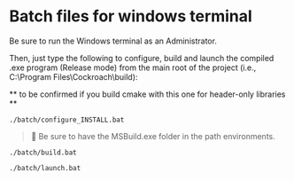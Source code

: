 # Batch files for windows terminal

Be sure to run the Windows terminal as an Administrator.

Then, just type the following to configure, build and launch the compiled .exe program (Release mode) from the main root of the project (i.e., C:\Program Files\Cockroach\build):

** to be confirmed if you build cmake with this one for header-only libraries **

```terminal
./batch/configure_INSTALL.bat
```



> 💬 Be sure to have the MSBuild.exe folder in the path environments.

```terminal
./batch/build.bat
```
```terminal
./batch/launch.bat
```